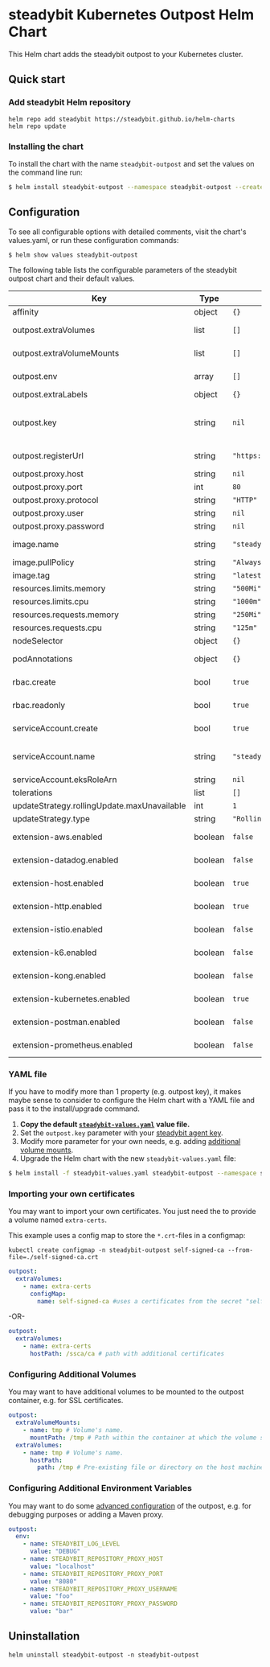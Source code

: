 # steadybit Kubernetes Outpost Helm Chart

This Helm chart adds the steadybit outpost to your Kubernetes cluster.

## Quick start

### Add steadybit Helm repository

```
helm repo add steadybit https://steadybit.github.io/helm-charts
helm repo update
```

### Installing the chart

To install the chart with the name `steadybit-outpost` and set the values on the command line run:

```bash
$ helm install steadybit-outpost --namespace steadybit-outpost --create-namesapce --set outpost.key=STEADYBIT_AGENT_KEY --set kubernetes-extension.kubernetes.clusterNname=CLUSTER_NAME steadybit/steadybit-outpost
```

## Configuration

To see all configurable options with detailed comments, visit the chart's values.yaml, or run these configuration commands:

```
$ helm show values steadybit-outpost
```

The following table lists the configurable parameters of the steadybit outpost chart and their default values.

| Key                                         | Type    | Default                            | Description                                                                                                                                                    |
|---------------------------------------------|---------|------------------------------------|----------------------------------------------------------------------------------------------------------------------------------------------------------------|
| affinity                                    | object  | `{}`                               | Affinities to influence outpost pod assignment.                                                                                                                |
| outpost.extraVolumes                        | list    | `[]`                               | Additional volumes to which the outpost container will be mounted.                                                                                             |
| outpost.extraVolumeMounts                   | list    | `[]`                               | Additional volumeMounts to which the outpost container will be mounted.                                                                                        |
| outpost.env                                 | array   | `[]`                               | Additional environment variables for the steadybit outpost                                                                                                     |
| outpost.extraLabels                         | object  | `{}`                               | Additional labels                                                                                                                                              |
| outpost.key                                 | string  | `nil`                              | The secret token which your outpost uses to authenticate to steadybit's servers. Get it from  Get it from https://platform.steadybit.io/settings/agents/setup. |
| outpost.registerUrl                         | string  | `"https://platform.steadybit.com"` | The URL of the steadybit server the outpost will connect to.                                                                                                   |
| outpost.proxy.host                          | string  | `nil`                              | Hostname or address of your proxy                                                                                                                              |
| outpost.proxy.port                          | int     | `80`                               | Port of your proxy                                                                                                                                             |
| outpost.proxy.protocol                      | string  | `"HTTP"`                           | proxy protocol                                                                                                                                                 |
| outpost.proxy.user                          | string  | `nil`                              | username of the proxy auth (if needed)                                                                                                                         |
| outpost.proxy.password                      | string  | `nil`                              | password of the proxy auth (if needed)                                                                                                                         |
| image.name                                  | string  | `"steadybit/outpost"`              | The container image  to use of the steadybit outpost.                                                                                                          |
| image.pullPolicy                            | string  | `"Always"`                         | Specifies when to pull the image container.                                                                                                                    |
| image.tag                                   | string  | `"latest"`                         | tag name of the outpost container image to use.                                                                                                                |
| resources.limits.memory                     | string  | `"500Mi"`                          | memory resource limit for the outpost container                                                                                                                |
| resources.limits.cpu                        | string  | `"1000m"`                          | cpu resource limit for the outpost container                                                                                                                   |
| resources.requests.memory                   | string  | `"250Mi"`                          | memory resource limit for the outpost container                                                                                                                |
| resources.requests.cpu                      | string  | `"125m"`                           | cpu resource limit for the outpost container                                                                                                                   |
| nodeSelector                                | object  | `{}`                               | Node labels for pod assignment                                                                                                                                 |
| podAnnotations                              | object  | `{}`                               | Additional annotations to be added to the outpost pods.                                                                                                        |
| rbac.create                                 | bool    | `true`                             | Specifies whether RBAC resources should be created.                                                                                                            |
| rbac.readonly                               | bool    | `true`                             | Specifies if Kubernetes API access should only be read only.                                                                                                   |
| serviceAccount.create                       | bool    | `true`                             | Specifies whether a ServiceAccount should be created.                                                                                                          |
| serviceAccount.name                         | string  | `"steadybit-outpost"`              | The name of the ServiceAccount to use. If not set and `create` is true, a name is generated using the fullname template.                                       |
| serviceAccount.eksRoleArn                   | string  | `nil`                              | The arn of the IAM role - [see aws docs](https://docs.aws.amazon.com/eks/latest/userguide/specify-service-account-role.html)                                   |
| tolerations                                 | list    | `[]`                               | Tolerations to influence outpost pod assignment.                                                                                                               |
| updateStrategy.rollingUpdate.maxUnavailable | int     | `1`                                |                                                                                                                                                                |
| updateStrategy.type                         | string  | `"RollingUpdate"`                  | Which type of `updateStrategy` should be used.                                                                                                                 |
| extension-aws.enabled                       | boolean | `false`                            | Enables the AWS extension. Further config may be required.                                                                                                     |
| extension-datadog.enabled                   | boolean | `false`                            | Enables the datadog extension. Further config may be required.                                                                                                 |
| extension-host.enabled                      | boolean | `true`                             | Enables the host extension. Further config may be required.                                                                                                    |
| extension-http.enabled                      | boolean | `true`                             | Enables the HTTP extension. Further config may be required.                                                                                                    |
| extension-istio.enabled                     | boolean | `false`                            | Enables the Istio extension. Further config may be required.                                                                                                   |
| extension-k6.enabled                        | boolean | `false`                            | Enables the K6 extension. Further config may be required.                                                                                                      |
| extension-kong.enabled                      | boolean | `false`                            | Enables the kong extension. Further config may be required.                                                                                                    |
| extension-kubernetes.enabled                | boolean | `true`                             | Enables the kubernetes extension. Further config may be required.                                                                                              |
| extension-postman.enabled                   | boolean | `false`                            | Enables the postman extension. Further config may be required.                                                                                                 |
| extension-prometheus.enabled                | boolean | `false`                            | Enables the prometheus extension. Further config may be required.                                                                                              |

### YAML file

If you have to modify more than 1 property (e.g. outpost key), it makes maybe sense to consider to configure the Helm chart with a YAML file and pass it to the
install/upgrade command.

1. **Copy the default [`steadybit-values.yaml`](values.yaml) value file.**
2. Set the `outpost.key` parameter with your [steadybit agent key](https://platform.steadybit.io/settings/agents/setup).
3. Modify more parameter for your own needs, e.g. adding [additional volume mounts](#configuring-additional-volumes).
4. Upgrade the Helm chart with the new `steadybit-values.yaml` file:

```bash
$ helm install -f steadybit-values.yaml steadybit-outpost --namespace steadybit-outpost steadybit/steadybit-outpost
```

### Importing your own certificates

You may want to import your own certificates. You just need the to provide a volume named `extra-certs`.

This example uses a config map to store the `*.crt`-files in a configmap:

```
kubectl create configmap -n steadybit-outpost self-signed-ca --from-file=./self-signed-ca.crt
```

```yaml
outpost:
  extraVolumes:
    - name: extra-certs
      configMap:
        name: self-signed-ca #uses a certificates from the secret "self-signed-ca"
```

-OR-

```yaml
outpost:
  extraVolumes:
    - name: extra-certs
      hostPath: /ssca/ca # path with additional certificates
```

### Configuring Additional Volumes

You may want to have additional volumes to be mounted to the outpost container, e.g. for SSL certificates.

```yaml
outpost:
  extraVolumeMounts:
    - name: tmp # Volume's name.
      mountPath: /tmp # Path within the container at which the volume should be mounted.
  extraVolumes:
    - name: tmp # Volume's name.
      hostPath:
        path: /tmp # Pre-existing file or directory on the host machine
```

### Configuring Additional Environment Variables

You may want to do some [advanced configuration](https://docs.steadybit.io/installation-agent/4-advanced-configuration) of the outpost, e.g. for debugging
purposes or adding a Maven proxy.

```yaml
outpost:
  env:
    - name: STEADYBIT_LOG_LEVEL
      value: "DEBUG"
    - name: STEADYBIT_REPOSITORY_PROXY_HOST
      value: "localhost"
    - name: STEADYBIT_REPOSITORY_PROXY_PORT
      value: "8080"
    - name: STEADYBIT_REPOSITORY_PROXY_USERNAME
      value: "foo"
    - name: STEADYBIT_REPOSITORY_PROXY_PASSWORD
      value: "bar"
```

## Uninstallation

```
helm uninstall steadybit-outpost -n steadybit-outpost
```
